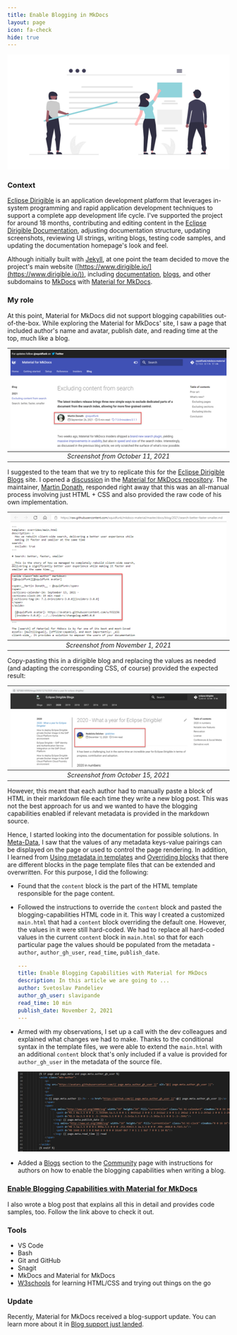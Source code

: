 ```yaml
---
title: Enable Blogging in MkDocs
layout: page
icon: fa-check
hide: true
---
```


![Enable Blogging Illustration](assets/images/undraw_Blogging_re_kl0d.png)

### Context
[Eclipse Dirigible](https://www.dirigible.io/) is an application development platform that leverages in-system programming and rapid application development techniques to support a complete app development life cycle. I've supported the project for around 18 months, contributing and editing content in the [Eclipse Dirigible Documentation](https://www.dirigible.io/help/), adjusting documentation structure, updating screenshots, reviewing UI strings, writing blogs, testing code samples, and updating the documentation homepage's look and feel.

Although initially built with [Jekyll](https://jekyllrb.com/), at one point the team decided to move the project's main website ([https://www.dirigible.io/](https://www.dirigible.io/)), including [documentation](https://www.dirigible.io/help/), [blogs](https://www.dirigible.io/blogs/), and other subdomains to [MkDocs](https://www.mkdocs.org/) with [Material for MkDocs](https://squidfunk.github.io/mkdocs-material/). 

### My role

At this point, Material for MkDocs did not support blogging capabilities out-of-the-box. While exploring the Material for MkDocs' site, I saw a page that included author's name and avatar, publish date, and reading time at the top, much like a blog. 

| ![Blog Screenshot](assets/images/blog-screenshot.png) |
|:--:| 
| *Screenshot from October 11, 2021* |

I suggested to the team that we try to replicate this for the [Eclipse Dirigible Blogs](https://www.dirigible.io/blogs/) site.
I opened a [discussion](https://github.com/squidfunk/mkdocs-material/discussions/3101) in the [Material for MkDocs repository](https://github.com/squidfunk/mkdocs-material/discussions). The maintainer, [Martin Donath](https://github.com/squidfunk), responded right away that this was an all-manual process involving just HTML + CSS and also provided the raw code of his own implementation. 


| ![Original Markdown](assets/images/original-md.png) | 
|:--:| 
| *Screenshot from November 1, 2021* |

Copy-pasting this in a dirigible blog and replacing the values as needed (and adapting the corresponding CSS, of course) provided the expected result:

| ![Blog Dirigible Screenshot](assets/images/blog-dirigible-screenshot.png) |
|:--:| 
| *Screenshot from October 15, 2021* |

However, this meant that each author had to manually paste a block of HTML in their markdown file each time they write a new blog post. This was not the best approach for us and we wanted to have the blogging capabilities enabled if relevant metadata is provided in the markdown source. 

Hence, I started looking into the documentation for possible solutions.
In [Meta-Data](https://www.mkdocs.org/user-guide/writing-your-docs/#meta-data), I saw that the values of any metadata keys-value pairings can be displayed on the page or used to control the page rendering. In addition, I learned from [Using metadata in templates](https://squidfunk.github.io/mkdocs-material/reference/#using-metadata-in-templates) and [Overriding blocks](https://squidfunk.github.io/mkdocs-material/customization/#overriding-blocks) that there are different blocks in the page template files that can be extended and overwritten. For this purpose, I did the following:

- Found that the `content` block is the part of the HTML template responsible for the page content.
- Followed the instructions to override the `content` block and pasted the blogging-capabilities HTML code in it. This way I created a customized `main.html` that had a `content` block overriding the default one. However, the values in it were still hard-coded. We had to replace all hard-coded values in the current `content` block in `main.html` so that for each particular page the values should be populated from the metadata - `author`, `author_gh_user`, `read_time`, `publish_date`.

    ```yaml
    ---
    title: Enable Blogging Capabilities with Material for MkDocs
    description: In this article we are going to ...
    author: Svetoslav Pandeliev
    author_gh_user: slavipande
    read_time: 10 min
    publish_date: November 2, 2021
    ---
    ````


- Armed with my observations, I set up a call with the dev colleagues and explained what changes we had to make. Thanks to the conditional syntax in the template files, we were able to extend the `main.html` with an additional `content` block that's only included if a value is provided for `author_gh_user` in the metadata of the source file.

    ![Blog HMTL](assets/images/blog-html.png)

- Added a [Blogs](https://www.dirigible.io/help/community/#blogs) section to the [Community](https://www.dirigible.io/help/community/) page with instructions for authors on how to enable the blogging capabilities when writing a blog.


### [Enable Blogging Capabilities with Material for MkDocs](https://www.dirigible.io/blogs/2021/11/2/material-blogging-capabilities/)
I also wrote a blog post that explains all this in detail and provides code samples, too. Follow the link above to check it out.



### Tools

- VS Code
- Bash
- Git and GitHub
- Snagit
- MkDocs and Material for MkDocs
- [W3schools](https://www.w3schools.com/) for learning HTML/CSS and trying out things on the go

### Update
Recently, Material for MkDocs received a blog-support update. You can learn more about it in [Blog support just landed](https://squidfunk.github.io/mkdocs-material/blog/2022/09/12/blog-support-just-landed/).
